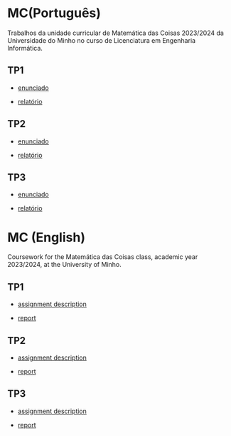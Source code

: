 # MC(Português)
Trabalhos da unidade curricular de Matemática das Coisas 2023/2024 da Universidade do Minho no curso de Licenciatura em Engenharia Informática.

## TP1

* [enunciado]()

* [relatório]()

## TP2

* [enunciado]()

* [relatório]()

## TP3

* [enunciado]()

* [relatório]()

# MC (English)
Coursework for the Matemática das Coisas class, academic year 2023/2024, at the University of Minho.

## TP1

* [assignment description]()

* [report]()

## TP2

* [assignment description]()

* [report]()

## TP3

* [assignment description]()

* [report]()
